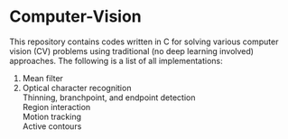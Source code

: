 # Computer-Vision
This repository contains codes written in C for solving various computer vision (CV) problems using traditional (no deep learning involved) approaches. The following is a list of all implementations: <br />
1. Mean filter <br />
1. Optical character recognition <br />
Thinning, branchpoint, and endpoint detection <br />
Region interaction <br />
Motion tracking <br />
Active contours <br />
